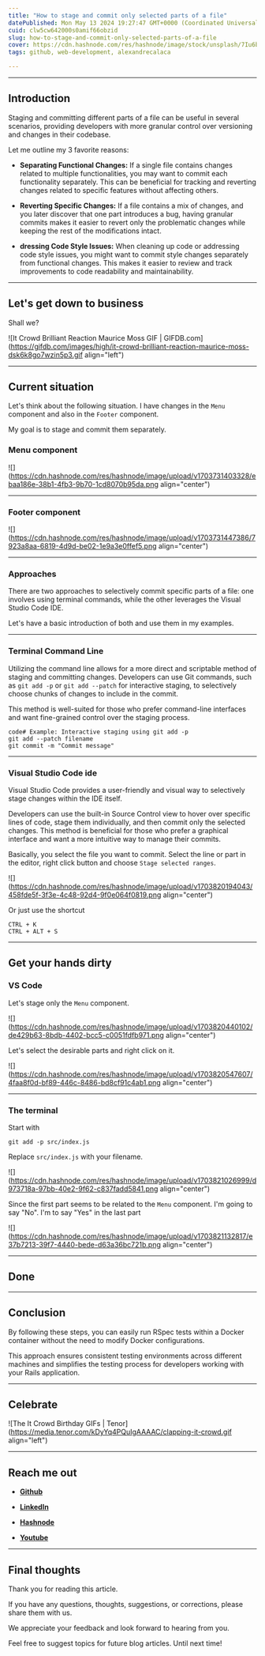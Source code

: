 ```yaml
---
title: "How to stage and commit only selected parts of a file"
datePublished: Mon May 13 2024 19:27:47 GMT+0000 (Coordinated Universal Time)
cuid: clw5cw642000s0amif66obzid
slug: how-to-stage-and-commit-only-selected-parts-of-a-file
cover: https://cdn.hashnode.com/res/hashnode/image/stock/unsplash/7Iu6bFHgF7M/upload/b8a8642a3f435237e8f2d5d0e57fa35c.jpeg
tags: github, web-development, alexandrecalaca

---
```


---

## **Introduction**

Staging and committing different parts of a file can be useful in several scenarios, providing developers with more granular control over versioning and changes in their codebase.

Let me outline my 3 favorite reasons:

* **Separating Functional Changes:** If a single file contains changes related to multiple functionalities, you may want to commit each functionality separately. This can be beneficial for tracking and reverting changes related to specific features without affecting others.
    
* **Reverting Specific Changes:** If a file contains a mix of changes, and you later discover that one part introduces a bug, having granular commits makes it easier to revert only the problematic changes while keeping the rest of the modifications intact.
    
* **dressing Code Style Issues:** When cleaning up code or addressing code style issues, you might want to commit style changes separately from functional changes. This makes it easier to review and track improvements to code readability and maintainability.
    

---

## **Let's get down to business**

Shall we?

![It Crowd Brilliant Reaction Maurice Moss GIF | GIFDB.com](https://gifdb.com/images/high/it-crowd-brilliant-reaction-maurice-moss-dsk6k8go7wzin5p3.gif align="left")

---

## Current situation

Let's think about the following situation. I have changes in the `Menu` component and also in the `Footer` component.

My goal is to stage and commit them separately.

### Menu component

![](https://cdn.hashnode.com/res/hashnode/image/upload/v1703731403328/ebaa186e-38b1-4fb3-9b70-1cd8070b95da.png align="center")

---

### Footer component

![](https://cdn.hashnode.com/res/hashnode/image/upload/v1703731447386/7923a8aa-6819-4d9d-be02-1e9a3e0ffef5.png align="center")

---

### Approaches

There are two approaches to selectively commit specific parts of a file: one involves using terminal commands, while the other leverages the Visual Studio Code IDE.

Let's have a basic introduction of both and use them in my examples.

---

### **Terminal Command Line**

Utilizing the command line allows for a more direct and scriptable method of staging and committing changes. Developers can use Git commands, such as `git add -p` or `git add --patch` for interactive staging, to selectively choose chunks of changes to include in the commit.

This method is well-suited for those who prefer command-line interfaces and want fine-grained control over the staging process.

```plaintext
code# Example: Interactive staging using git add -p
git add --patch filename
git commit -m "Commit message"
```

---

### Visual Studio Code ide

Visual Studio Code provides a user-friendly and visual way to selectively stage changes within the IDE itself.

Developers can use the built-in Source Control view to hover over specific lines of code, stage them individually, and then commit only the selected changes. This method is beneficial for those who prefer a graphical interface and want a more intuitive way to manage their commits.

Basically, you select the file you want to commit. Select the line or part in the editor, right click button and choose `Stage selected ranges`.

![](https://cdn.hashnode.com/res/hashnode/image/upload/v1703820194043/458fde5f-3f3e-4c48-92d4-9f0e064f0819.png align="center")

Or just use the shortcut

```plaintext
CTRL + K
CTRL + ALT + S
```

---

## Get your hands dirty

### VS Code

Let's stage only the `Menu` component.

![](https://cdn.hashnode.com/res/hashnode/image/upload/v1703820440102/de429b63-8bdb-4402-bcc5-c0051fdfb971.png align="center")

Let's select the desirable parts and right click on it.

![](https://cdn.hashnode.com/res/hashnode/image/upload/v1703820547607/4faa8f0d-bf89-446c-8486-bd8cf91c4ab1.png align="center")

---

### The terminal

Start with

```plaintext
git add -p src/index.js
```

Replace `src/index.js` with your filename.

![](https://cdn.hashnode.com/res/hashnode/image/upload/v1703821026999/d973718a-97bb-40e2-9f62-c837fadd5841.png align="center")

Since the first part seems to be related to the `Menu` component. I'm going to say "No". I'm to say "Yes" in the last part

![](https://cdn.hashnode.com/res/hashnode/image/upload/v1703821132817/e37b7213-39f7-4440-bede-d63a36bc721b.png align="center")

---

## **Done**

---

## Conclusion

By following these steps, you can easily run RSpec tests within a Docker container without the need to modify Docker configurations.

This approach ensures consistent testing environments across different machines and simplifies the testing process for developers working with your Rails application.

---

## **Celebrate**

![The It Crowd Birthday GIFs | Tenor](https://media.tenor.com/kDyYq4PQuIgAAAAC/clapping-it-crowd.gif align="left")

---

## **Reach me out**

* [**Github**](https://github.com/alexcalaca)
    
* [**LinkedIn**](https://linkedin.com/in/alexandrecalacaofficial)
    
* [**Hashnode**](https://hashnode.com/onboard?next=/@alexandrecalaca)
    
* [**Youtube**](https://www.youtube.com/@alexandrecalacaofficial)
    

---

## Final thoughts

Thank you for reading this article.

If you have any questions, thoughts, suggestions, or corrections, please share them with us.

We appreciate your feedback and look forward to hearing from you.

Feel free to suggest topics for future blog articles. Until next time!
